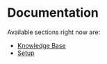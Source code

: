# Documentation

Available sections right now are:

* [Knowledge Base](knowledge_base)
* [Setup](setup)
